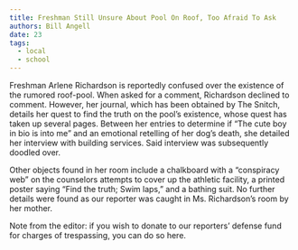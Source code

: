 ```yaml
---
title: Freshman Still Unsure About Pool On Roof, Too Afraid To Ask
authors: Bill Angell
date: 23
tags:
  - local
  - school
---
```


Freshman Arlene Richardson is reportedly confused over the existence of the rumored roof-pool. When asked for a comment, Richardson declined to comment. However, her journal, which has been obtained by The Snitch, details her quest to find the truth on the pool’s existence, whose quest has taken up several pages. Between her entries to determine if “The cute boy in bio is into me” and an emotional retelling of her dog’s death, she detailed her interview with building services. Said interview was subsequently doodled over. 

Other objects found in her room include a chalkboard with a “conspiracy web” on the counselors attempts to cover up the athletic facility, a printed poster saying “Find the truth; Swim laps,” and a bathing suit. No further details were found as our reporter was caught in Ms. Richardson’s room by her mother. 

Note from the editor: if you wish to donate to our reporters’ defense fund for charges of trespassing, you can do so here.
